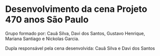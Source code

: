# Desenvolvimento da cena Projeto 470 anos São Paulo
Grupo formado por: Cauã Silva, Davi dos Santos, Gustavo Henrique, Mariana Santiago e Nickolas Garcia.

Dupla responsável pela cena desenvolvida: Cauã Silva e Davi dos Santos
